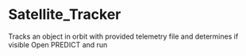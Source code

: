 # Satellite_Tracker
Tracks an object in orbit with provided telemetry file and determines if visible
Open PREDICT and run
